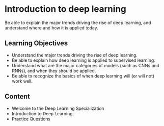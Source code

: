 # Introduction to deep learning

Be able to explain the major trends driving the rise of deep learning, and understand where and how it is applied today.

## Learning Objectives

- Understand the major trends driving the rise of deep learning.
- Be able to explain how deep learning is applied to supervised learning.
- Understand what are the major categories of models (such as CNNs and RNNs), and when they should be applied.
- Be able to recognize the basics of when deep learning will (or will not) work well.

## Content

- Welcome to the Deep Learning Specialization
- Introduction to Deep Learning
- Practice Questions
